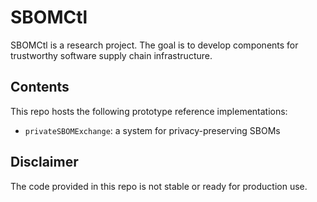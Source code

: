 # SBOMCtl

SBOMCtl is a research project. The goal is to develop
components for trustworthy software supply chain infrastructure.

## Contents

This repo hosts the following prototype reference implementations:

* `privateSBOMExchange`: a system for privacy-preserving SBOMs

## Disclaimer

The code provided in this repo is not stable or ready for production use.
